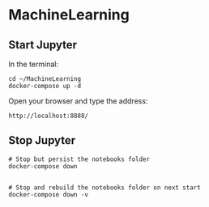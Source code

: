 # MachineLearning 
## Start Jupyter
In the terminal:
```
cd ~/MachineLearning
docker-compose up -d
```

Open your browser and type the address:
```
http://localhost:8888/
```

## Stop Jupyter
```
# Stop but persist the notebooks folder
docker-compose down


# Stop and rebuild the notebooks folder on next start
docker-compose down -v
```
